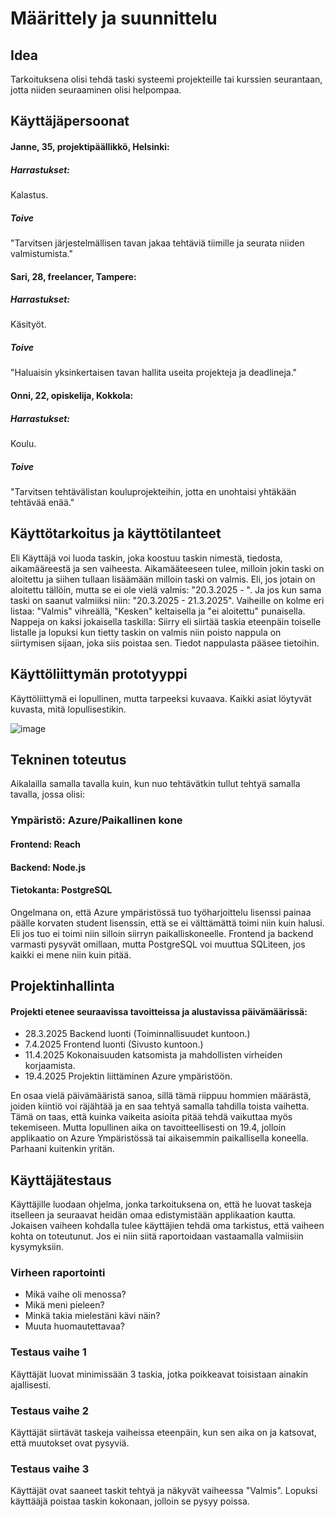 # Määrittely ja suunnittelu

## Idea

Tarkoituksena olisi tehdä taski systeemi projekteille tai kurssien seurantaan, jotta niiden seuraaminen olisi helpompaa.

## Käyttäjäpersoonat

#### Janne, 35, projektipäällikkö, Helsinki: 
##### Harrastukset: 
Kalastus.
##### Toive
"Tarvitsen järjestelmällisen tavan jakaa tehtäviä tiimille ja seurata niiden valmistumista."
#### Sari, 28, freelancer, Tampere: 
##### Harrastukset: 
Käsityöt.
##### Toive
"Haluaisin yksinkertaisen tavan hallita useita projekteja ja deadlineja."
#### Onni, 22, opiskelija, Kokkola: 
##### Harrastukset: 
Koulu.
##### Toive
"Tarvitsen tehtävälistan kouluprojekteihin, jotta en unohtaisi yhtäkään tehtävää enää."

## Käyttötarkoitus ja käyttötilanteet

Eli Käyttäjä voi luoda taskin, joka koostuu taskin nimestä, tiedosta, aikamääreestä ja sen vaiheesta.
Aikamääteeseen tulee, milloin jokin taski on aloitettu ja siihen tullaan lisäämään milloin taski on valmis.
Eli, jos jotain on aloitettu tällöin, mutta se ei ole vielä valmis: "20.3.2025 - ".
Ja jos kun sama taski on saanut valmiiksi niin: "20.3.2025 - 21.3.2025".
Vaiheille on kolme eri listaa: "Valmis" vihreällä, "Kesken" keltaisella ja "ei aloitettu" punaisella.
Nappeja on kaksi jokaisella taskilla: Siirry eli siirtää taskia eteenpäin toiselle listalle ja lopuksi kun tietty taskin on valmis niin poisto nappula on siirtymisen sijaan, joka siis poistaa sen. Tiedot nappulasta pääsee tietoihin.

## Käyttöliittymän prototyyppi

Käyttöliittymä ei lopullinen, mutta tarpeeksi kuvaava. Kaikki asiat löytyvät kuvasta, mitä lopullisestikin.

![image](https://github.com/user-attachments/assets/1c3fe091-609b-4a5c-9c60-5e1158dc2c8d)

## Tekninen toteutus

Aikalailla samalla tavalla kuin, kun nuo tehtävätkin tullut tehtyä samalla tavalla, jossa olisi:
### Ympäristö: Azure/Paikallinen kone
#### Frontend: Reach
#### Backend: Node.js
#### Tietokanta: PostgreSQL

Ongelmana on, että Azure ympäristössä tuo työharjoittelu lisenssi painaa päälle korvaten student lisenssin, että se ei välttämättä toimi niin kuin halusi.
Eli jos tuo ei toimi niin silloin siirryn paikalliskoneelle. Frontend ja backend varmasti pysyvät omillaan, mutta PostgreSQL voi muuttua SQLiteen, jos kaikki ei mene niin kuin pitää.

## Projektinhallinta

#### Projekti etenee seuraavissa tavoitteissa ja alustavissa päivämäärissä:
- 28.3.2025 Backend luonti (Toiminnallisuudet kuntoon.)
- 7.4.2025 Frontend luonti (Sivusto kuntoon.)
- 11.4.2025 Kokonaisuuden katsomista ja mahdollisten virheiden korjaamista.
- 19.4.2025 Projektin liittäminen Azure ympäristöön.

En osaa vielä päivämääristä sanoa, sillä tämä riippuu hommien määrästä, joiden kiintiö voi räjähtää ja en saa tehtyä samalla tahdilla toista vaihetta.
Tämä on taas, että kuinka vaikeita asioita pitää tehdä vaikuttaa myös tekemiseen. Mutta lopullinen aika on tavoitteellisesti on 19.4, jolloin applikaatio on Azure Ympäristössä tai aikaisemmin paikallisella koneella. Parhaani kuitenkin yritän.

## Käyttäjätestaus

Käyttäjille luodaan ohjelma, jonka tarkoituksena on, että he luovat taskeja itselleen ja seuraavat heidän omaa edistymistään applikaation kautta.
Jokaisen vaiheen kohdalla tulee käyttäjien tehdä oma tarkistus, että vaiheen kohta on toteutunut. Jos ei niin siitä raportoidaan vastaamalla valmiisiin kysymyksiin.

### Virheen raportointi
- Mikä vaihe oli menossa?
- Mikä meni pieleen?
- Minkä takia mielestäni kävi näin?
- Muuta huomautettavaa?

### Testaus vaihe 1

Käyttäjät luovat minimissään 3 taskia, jotka poikkeavat toisistaan ainakin ajallisesti.

### Testaus vaihe 2

Käyttäjät siirtävät taskeja vaiheissa eteenpäin, kun sen aika on ja katsovat, että muutokset ovat pysyviä.

### Testaus vaihe 3

Käyttäjät ovat saaneet taskit tehtyä ja näkyvät vaiheessa "Valmis". Lopuksi käyttääjä poistaa taskin kokonaan, jolloin se pysyy poissa.
